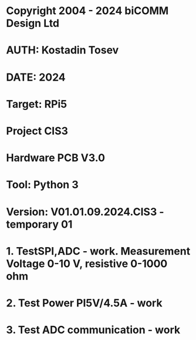 # Copyright 2004 - 2024  biCOMM Design Ltd
#
# AUTH: Kostadin  Tosev
# DATE: 2024
#
# Target: RPi5
# Project CIS3
# Hardware PCB V3.0
# Tool: Python 3
#
# Version: V01.01.09.2024.CIS3 - temporary 01
# 1. TestSPI,ADC - work. Measurement Voltage 0-10 V, resistive 0-1000 ohm
# 2. Test Power PI5V/4.5A - work
# 3. Test ADC communication - work
